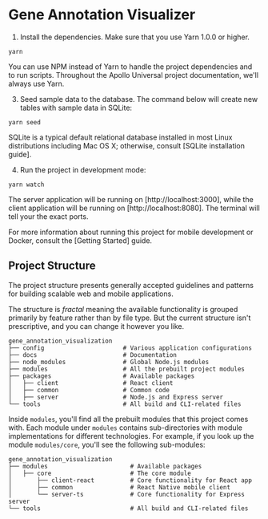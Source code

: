 

# Gene Annotation Visualizer 


1. Install the dependencies. Make sure that you use Yarn 1.0.0 or higher.

```
yarn
```

You can use NPM instead of Yarn to handle the project dependencies and to run scripts. Throughout the Apollo
Universal project documentation, we'll always use Yarn.

3. Seed sample data to the database. The command below will create new tables with sample data in SQLite:

```
yarn seed
```

SQLite is a typical default relational database installed in most Linux distributions including Mac OS X; otherwise,
consult [SQLite installation guide].

4. Run the project in development mode:

```
yarn watch
```

The server application will be running on [http://localhost:3000], while the client application will be running on
[http://localhost:8080]. The terminal will tell your the exact ports.

For more information about running this project for mobile development or Docker, consult the [Getting Started]
guide.

## Project Structure

The project structure presents generally accepted guidelines and patterns for building scalable web and mobile
applications.

The structure is _fractal_ meaning the available functionality is grouped primarily by feature rather than by file type.
But the current structure isn't prescriptive, and you can change it however you like.

```
gene_annotation_visualization
├── config                      # Various application configurations
├── docs                        # Documentation
├── node_modules                # Global Node.js modules
├── modules                     # All the prebuilt project modules
├── packages                    # Available packages
│   ├── client                  # React client
│   ├── common                  # Common code
│   ├── server                  # Node.js and Express server
└── tools                       # All build and CLI-related files
```

Inside `modules`, you'll find all the prebuilt modules that this project comes with. Each module under
`modules` contains sub-directories with module implementations for different technologies. For example, if you look up
the module `modules/core`, you'll see the following sub-modules:

```
gene_annotation_visualization
├── modules                       # Available packages
│   ├── core                      # The core module
│       ├── client-react          # Core functionality for React app
│       ├── common                # React Native mobile client
│       └── server-ts             # Core functionality for Express server
└── tools                         # All build and CLI-related files
```